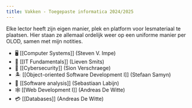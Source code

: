 ```yaml
---
title: Vakken - Toegepaste informatica 2024/2025
---
```


Elke lector heeft zijn eigen manier, plek en platform voor lesmateriaal te plaatsen. Hier staan ze allemaal ordelijk weer op een uniforme manier per OLOD, samen met mijn notities.

- 🖥️  [[Computer Systems]] (Steven V. Impe)
- 🧱 [[IT Fundamentals]] (Lieven Smits)
- 🔐 [[Cybersecurity]] (Sion Verschraege)
- 🏝️ [[Object-oriented Software Development I]] (Stefaan Samyn)
- 🔎 [[Software analysis]] (Sebastiaan Labijn)
- 🕸️ [[Web Development I]] (Andreas De Witte)
- 💳 [[Databases]] (Andreas De Witte)